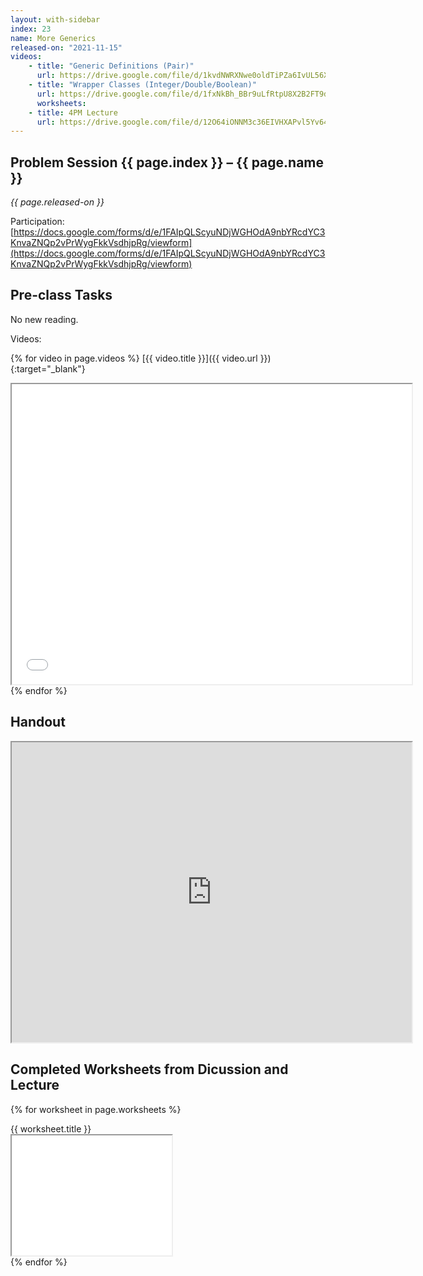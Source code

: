 ```yaml
---
layout: with-sidebar
index: 23
name: More Generics
released-on: "2021-11-15"
videos:
    - title: "Generic Definitions (Pair)"
      url: https://drive.google.com/file/d/1kvdNWRXNwe0oldTiPZa6IvUL56XPUo0X
    - title: "Wrapper Classes (Integer/Double/Boolean)"
      url: https://drive.google.com/file/d/1fxNkBh_BBr9uLfRtpU8X2B2FT9dq9Lne
      worksheets:
    - title: 4PM Lecture
      url: https://drive.google.com/file/d/12O64iONNM3c36EIVHXAPvl5Yv64syxKQ
---
```

## Problem Session {{ page.index }} – {{ page.name }}

_{{ page.released-on }}_

Participation: [https://docs.google.com/forms/d/e/1FAIpQLScyuNDjWGHOdA9nbYRcdYC3KnvaZNQp2vPrWygFkkVsdhjpRg/viewform](https://docs.google.com/forms/d/e/1FAIpQLScyuNDjWGHOdA9nbYRcdYC3KnvaZNQp2vPrWygFkkVsdhjpRg/viewform)

## Pre-class Tasks

No new reading.

Videos:

{% for video in page.videos %}
[{{ video.title }}]({{ video.url }}){:target="_blank"}
<iframe src="{{ video.url }}/preview" width="640" height="480" allow="autoplay"></iframe>
{% endfor %}

## Handout
<iframe src="https://drive.google.com/file/d/1br0-2GkZQU-P80gE-pRXx5hItMQt9Nvj/preview" width="640" height="480" allow="autoplay"></iframe>

## Completed Worksheets from Dicussion and Lecture

{% for worksheet in page.worksheets %}
<div class="worksheetBox">
{{ worksheet.title }}
<br>
<iframe src="{{ worksheet.url }}/preview" width="256" height="192" allow="autoplay"></iframe>
</div>
{% endfor %}
